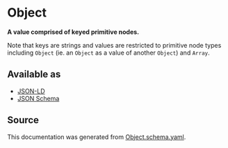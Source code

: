 # Object

**A value comprised of keyed primitive nodes.**

Note that keys are strings and values are restricted to primitive node types including `Object` (ie. an `Object` as a value of another `Object`) and `Array`.

## Available as

- [JSON-LD](https://schema.stenci.la/Object.jsonld)
- [JSON Schema](https://schema.stenci.la/v1/Object.schema.json)

## Source

This documentation was generated from [Object.schema.yaml](https://github.com/stencila/stencila/blob/master/schema/Object.schema.yaml).
